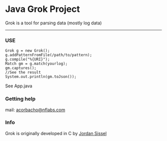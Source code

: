 # Java Grok Project

Grok is a tool for parsing data (mostly log data)

-----------------------

### USE

	Grok g = new Grok();
	g.addPatternFromFile(/path/to/pattern);
	g.compile("%{URI}");
	Match gm = g.match(yourlog);
	gm.captures();
	//See the result
	System.out.println(gm.toJson());

See App.java

### Getting help
mail: acorbacho@nflabs.com

### Info
Grok is originally developed in C by [Jordan Sissel](https://github.com/jordansissel/grok)


